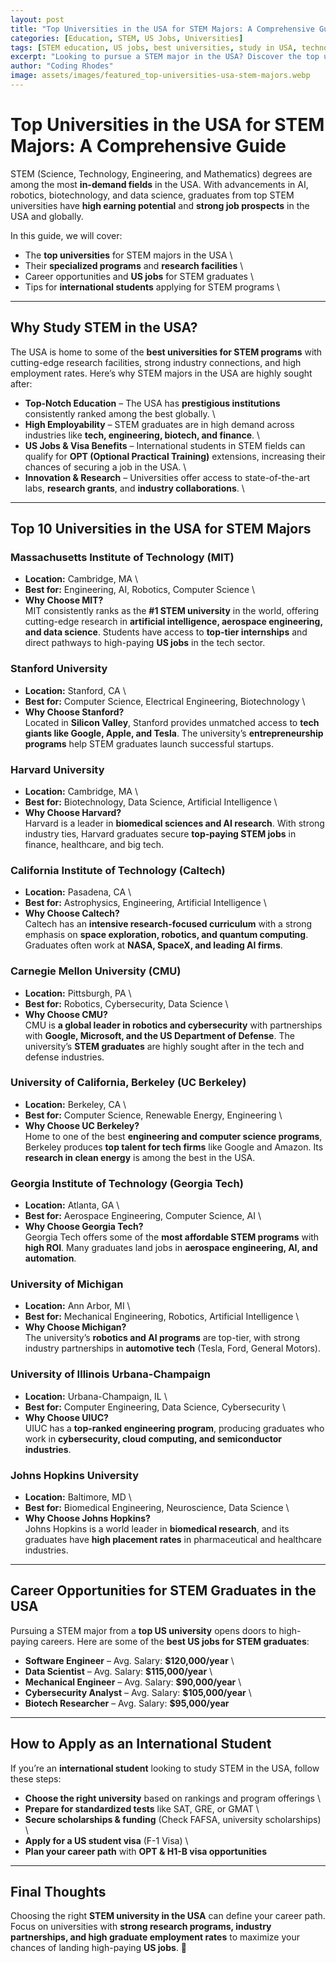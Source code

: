 ```yaml
---
layout: post
title: "Top Universities in the USA for STEM Majors: A Comprehensive Guide"
categories: [Education, STEM, US Jobs, Universities]
tags: [STEM education, US jobs, best universities, study in USA, technology, engineering, science, mathematics]
excerpt: "Looking to pursue a STEM major in the USA? Discover the top universities offering world-class programs in Science, Technology, Engineering, and Mathematics, and how they can help you secure US jobs."
author: "Coding Rhodes"
image: assets/images/featured_top-universities-usa-stem-majors.webp
---
```


# Top Universities in the USA for STEM Majors: A Comprehensive Guide  

STEM (Science, Technology, Engineering, and Mathematics) degrees are among the most **in-demand fields** in the USA. With advancements in AI, robotics, biotechnology, and data science, graduates from top STEM universities have **high earning potential** and **strong job prospects** in the USA and globally.

In this guide, we will cover:
- The **top universities** for STEM majors in the USA  \
- Their **specialized programs** and **research facilities**  \
- Career opportunities and **US jobs** for STEM graduates  \
- Tips for **international students** applying for STEM programs  \

---

## Why Study STEM in the USA?  

The USA is home to some of the **best universities for STEM programs** with cutting-edge research facilities, strong industry connections, and high employment rates. Here’s why STEM majors in the USA are highly sought after:  

- **Top-Notch Education** – The USA has **prestigious institutions** consistently ranked among the best globally.  \
- **High Employability** – STEM graduates are in high demand across industries like **tech, engineering, biotech, and finance**.  \
- **US Jobs & Visa Benefits** – International students in STEM fields can qualify for **OPT (Optional Practical Training)** extensions, increasing their chances of securing a job in the USA.  \
- **Innovation & Research** – Universities offer access to state-of-the-art labs, **research grants**, and **industry collaborations**.  \

---

## Top 10 Universities in the USA for STEM Majors  

###  Massachusetts Institute of Technology (MIT)  
- **Location:** Cambridge, MA  \
- **Best for:** Engineering, AI, Robotics, Computer Science  \
- **Why Choose MIT?**  
MIT consistently ranks as the **#1 STEM university** in the world, offering cutting-edge research in **artificial intelligence, aerospace engineering, and data science**. Students have access to **top-tier internships** and direct pathways to high-paying **US jobs** in the tech sector.  

### Stanford University  
- **Location:** Stanford, CA  \
- **Best for:** Computer Science, Electrical Engineering, Biotechnology  \
- **Why Choose Stanford?**  
Located in **Silicon Valley**, Stanford provides unmatched access to **tech giants like Google, Apple, and Tesla**. The university’s **entrepreneurship programs** help STEM graduates launch successful startups.  

### Harvard University  
- **Location:** Cambridge, MA  \
- **Best for:** Biotechnology, Data Science, Artificial Intelligence  \
- **Why Choose Harvard?**  
Harvard is a leader in **biomedical sciences and AI research**. With strong industry ties, Harvard graduates secure **top-paying STEM jobs** in finance, healthcare, and big tech.  

### California Institute of Technology (Caltech)  
- **Location:** Pasadena, CA  \
- **Best for:** Astrophysics, Engineering, Artificial Intelligence  \
- **Why Choose Caltech?**  
Caltech has an **intensive research-focused curriculum** with a strong emphasis on **space exploration, robotics, and quantum computing**. Graduates often work at **NASA, SpaceX, and leading AI firms**.  

### Carnegie Mellon University (CMU)  
- **Location:** Pittsburgh, PA  \
- **Best for:** Robotics, Cybersecurity, Data Science  \
- **Why Choose CMU?**  
CMU is **a global leader in robotics and cybersecurity** with partnerships with **Google, Microsoft, and the US Department of Defense**. The university’s **STEM graduates** are highly sought after in the tech and defense industries.  

### University of California, Berkeley (UC Berkeley)  
- **Location:** Berkeley, CA  \
- **Best for:** Computer Science, Renewable Energy, Engineering  \
- **Why Choose UC Berkeley?**  
Home to one of the best **engineering and computer science programs**, Berkeley produces **top talent for tech firms** like Google and Amazon. Its **research in clean energy** is among the best in the USA.  

### Georgia Institute of Technology (Georgia Tech)  
- **Location:** Atlanta, GA  \
- **Best for:** Aerospace Engineering, Computer Science, AI  \
- **Why Choose Georgia Tech?**  
Georgia Tech offers some of the **most affordable STEM programs** with **high ROI**. Many graduates land jobs in **aerospace engineering, AI, and automation**.  

### University of Michigan  
- **Location:** Ann Arbor, MI  \
- **Best for:** Mechanical Engineering, Robotics, Artificial Intelligence  \
- **Why Choose Michigan?**  
The university’s **robotics and AI programs** are top-tier, with strong industry partnerships in **automotive tech** (Tesla, Ford, General Motors).  

### University of Illinois Urbana-Champaign  
- **Location:** Urbana-Champaign, IL  \
- **Best for:** Computer Engineering, Data Science, Cybersecurity  \
- **Why Choose UIUC?**  
UIUC has a **top-ranked engineering program**, producing graduates who work in **cybersecurity, cloud computing, and semiconductor industries**.  

### Johns Hopkins University  
- **Location:** Baltimore, MD  \
- **Best for:** Biomedical Engineering, Neuroscience, Data Science  \
- **Why Choose Johns Hopkins?**  
Johns Hopkins is a world leader in **biomedical research**, and its graduates have **high placement rates** in pharmaceutical and healthcare industries.  

---

## Career Opportunities for STEM Graduates in the USA  

Pursuing a STEM major from a **top US university** opens doors to high-paying careers. Here are some of the **best US jobs for STEM graduates**:  

- **Software Engineer** – Avg. Salary: **$120,000/year**  \
- **Data Scientist** – Avg. Salary: **$115,000/year**  \
- **Mechanical Engineer** – Avg. Salary: **$90,000/year**  \
- **Cybersecurity Analyst** – Avg. Salary: **$105,000/year**  \
- **Biotech Researcher** – Avg. Salary: **$95,000/year**  

---

## How to Apply as an International Student  

If you’re an **international student** looking to study STEM in the USA, follow these steps:  
- **Choose the right university** based on rankings and program offerings  \
- **Prepare for standardized tests** like SAT, GRE, or GMAT  \
- **Secure scholarships & funding** (Check FAFSA, university scholarships)  \
- **Apply for a US student visa** (F-1 Visa)  \
- **Plan your career path** with **OPT & H1-B visa opportunities**  

---

## Final Thoughts  

Choosing the right **STEM university in the USA** can define your career path. Focus on universities with **strong research programs, industry partnerships, and high graduate employment rates** to maximize your chances of landing high-paying **US jobs**. 🚀  

